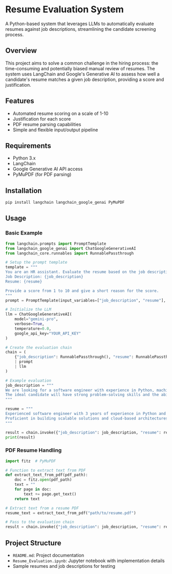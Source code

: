 # Resume Evaluation System

A Python-based system that leverages LLMs to automatically evaluate resumes against job descriptions, streamlining the candidate screening process.

## Overview

This project aims to solve a common challenge in the hiring process: the time-consuming and potentially biased manual review of resumes. The system uses LangChain and Google's Generative AI to assess how well a candidate's resume matches a given job description, providing a score and justification.

## Features

- Automated resume scoring on a scale of 1-10
- Justification for each score
- PDF resume parsing capabilities
- Simple and flexible input/output pipeline

## Requirements

- Python 3.x
- LangChain
- Google Generative AI API access
- PyMuPDF (for PDF parsing)

## Installation

```bash
pip install langchain langchain_google_genai PyMuPDF
```

## Usage

### Basic Example

```python
from langchain.prompts import PromptTemplate
from langchain_google_genai import ChatGoogleGenerativeAI
from langchain_core.runnables import RunnablePassthrough

# Setup the prompt template
template = """
You are an HR assistant. Evaluate the resume based on the job description.
Job Description: {job_description}
Resume: {resume}

Provide a score from 1 to 10 and give a short reason for the score.
"""
prompt = PromptTemplate(input_variables=["job_description", "resume"], template=template)

# Initialize the LLM
llm = ChatGoogleGenerativeAI(
    model="gemini-pro",
    verbose=True,
    temperature=0.0,
    google_api_key="YOUR_API_KEY"
)

# Create the evaluation chain
chain = (
    {"job_description": RunnablePassthrough(), "resume": RunnablePassthrough()}
    | prompt
    | llm
)

# Example evaluation
job_description = """
We are looking for a software engineer with experience in Python, machine learning, and cloud computing.
The ideal candidate will have strong problem-solving skills and the ability to work in a team environment.
"""

resume = """
Experienced software engineer with 3 years of experience in Python and machine learning.
Proficient in building scalable solutions and cloud-based architectures.
"""

result = chain.invoke({"job_description": job_description, "resume": resume})
print(result)
```

### PDF Resume Handling

```python
import fitz  # PyMuPDF

# Function to extract text from PDF
def extract_text_from_pdf(pdf_path):
    doc = fitz.open(pdf_path)
    text = ""
    for page in doc:
        text += page.get_text()
    return text

# Extract text from a resume PDF
resume_text = extract_text_from_pdf("path/to/resume.pdf")

# Pass to the evaluation chain
result = chain.invoke({"job_description": job_description, "resume": resume_text})
```

## Project Structure

- `README.md`: Project documentation
- `Resume_Evaluation.ipynb`: Jupyter notebook with implementation details
- Sample resumes and job descriptions for testing

